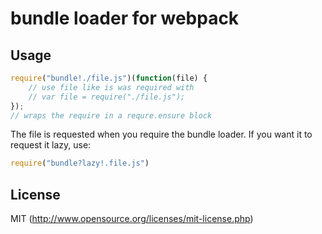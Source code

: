 # bundle loader for webpack

## Usage

``` javascript
require("bundle!./file.js")(function(file) {
	// use file like is was required with
	// var file = require("./file.js");
});
// wraps the require in a requre.ensure block
```

The file is requested when you require the bundle loader. If you want it to request it lazy, use:

``` javascript
require("bundle?lazy!.file.js")
```

## License

MIT (http://www.opensource.org/licenses/mit-license.php)
